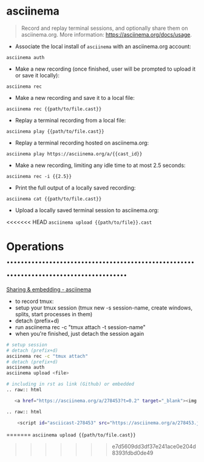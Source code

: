# asciinema

> Record and replay terminal sessions, and optionally share them on asciinema.org.
> More information: <https://asciinema.org/docs/usage>.

- Associate the local install of `asciinema` with an asciinema.org account:

`asciinema auth`

- Make a new recording (once finished, user will be prompted to upload it or save it locally):

`asciinema rec`

- Make a new recording and save it to a local file:

`asciinema rec {{path/to/file.cast}}`

- Replay a terminal recording from a local file:

`asciinema play {{path/to/file.cast}}`

- Replay a terminal recording hosted on asciinema.org:

`asciinema play https://asciinema.org/a/{{cast_id}}`

- Make a new recording, limiting any idle time to at most 2.5 seconds:

`asciinema rec -i {{2.5}}`

- Print the full output of a locally saved recording:

`asciinema cat {{path/to/file.cast}}`

- Upload a locally saved terminal session to asciinema.org:

<<<<<<< HEAD
`asciinema upload {{path/to/file}}.cast`


# Operations .......................................................................................
[Sharing & embedding - asciinema](https://asciinema.org/docs/embedding)

- to record tmux:
- setup your tmux session (tmux new -s session-name, create windows, splits, start processes in them)
- detach (prefix+d)
- run asciinema rec -c "tmux attach -t session-name"
- when you're finished, just detach the session again

```bash
# setup session
# detach (prefix+d)
asciinema rec -c "tmux attach"
# detach (prefix+d)
asciinema auth
asciinema upload <file>

# including in rst as link (Github) or embedded
.. raw:: html

   <a href="https://asciinema.org/a/278453?t=0.2" target="_blank"><img src="https://asciinema.org/a/278453.svg" /></a>

.. raw:: html

    <script id="asciicast-278453" src="https://asciinema.org/a/278453.js" async></script>
```
=======
`asciinema upload {{path/to/file.cast}}`
>>>>>>> e7d5609dd3df37e241ace0e204d8393fdbd0de49
